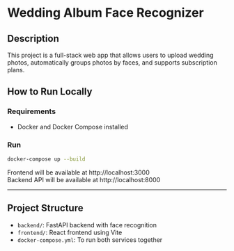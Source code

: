 # Wedding Album Face Recognizer

## Description
This project is a full-stack web app that allows users to upload wedding photos, automatically groups photos by faces, and supports subscription plans.

## How to Run Locally

### Requirements
- Docker and Docker Compose installed

### Run
```bash
docker-compose up --build
```

Frontend will be available at http://localhost:3000  
Backend API will be available at http://localhost:8000

---

## Project Structure
- `backend/`: FastAPI backend with face recognition
- `frontend/`: React frontend using Vite
- `docker-compose.yml`: To run both services together